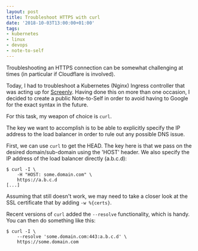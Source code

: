 ```yaml
---
layout: post
title: Troubleshoot HTTPS with curl
date: '2018-10-03T13:00:00+01:00'
tags:
- kubernetes
- linux
- devops
- note-to-self
---
```


Troubleshooting an HTTPS connection can be somewhat challenging at times (in particular if Cloudflare is involved).

Today, I had to troubleshoot a Kubernetes (Nginx) Ingress controller that was acting up for [Screenly](https://www.screenly.io). Having done this on more than one occasion, I decided to create a public Note-to-Self in order to avoid having to Google for the exact syntax in the future.

For this task, my weapon of choice is `curl`.

The key we want to accomplish is to be able to explicitly specify the IP address to the load balancer in order to rule out any possible DNS issue.

First, we can use `curl` to get the HEAD. The key here is that we pass on the desired domain/sub-domain using the 'HOST' header. We also specify the IP address of the load balancer directly (a.b.c.d):

```
$ curl -I \
    -H "HOST: some.domain.com" \
    https://a.b.c.d
[...]
```

Assuming that still doesn't work, we may need to take a closer look at the SSL certificate that by adding `-w %{certs}`.

Recent versions of `curl` added the `--resolve` functionality, which is handy. You can then do something like this:

```
$ curl -I \
    --resolve 'some.domain.com:443:a.b.c.d' \
    https://some.domain.com
```
